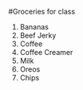 #Groceries for class

1. Bananas
2. Beef Jerky
3. Coffee
4. Coffee Creamer
5. Milk
6. Oreos
7. Chips
